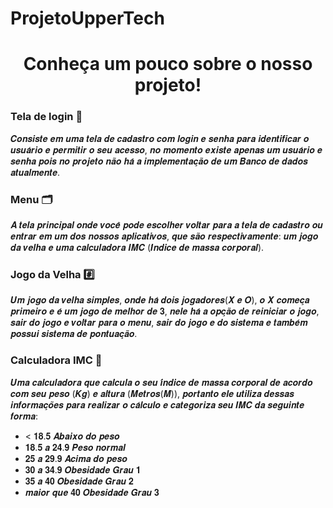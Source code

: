 # ProjetoUpperTech
<h1 align="center">Conheça um pouco sobre o nosso projeto! </h1>

### Tela de login 🔐

𝑪𝒐𝒏𝒔𝒊𝒔𝒕𝒆 𝒆𝒎 𝒖𝒎𝒂 𝒕𝒆𝒍𝒂 𝒅𝒆 𝒄𝒂𝒅𝒂𝒔𝒕𝒓𝒐 𝒄𝒐𝒎 𝒍𝒐𝒈𝒊𝒏 𝒆 𝒔𝒆𝒏𝒉𝒂 𝒑𝒂𝒓𝒂 𝒊𝒅𝒆𝒏𝒕𝒊𝒇𝒊𝒄𝒂𝒓 𝒐 𝒖𝒔𝒖𝒂́𝒓𝒊𝒐 𝒆 𝒑𝒆𝒓𝒎𝒊𝒕𝒊𝒓 𝒐 𝒔𝒆𝒖 𝒂𝒄𝒆𝒔𝒔𝒐, 𝒏𝒐 𝒎𝒐𝒎𝒆𝒏𝒕𝒐 𝒆𝒙𝒊𝒔𝒕𝒆 𝒂𝒑𝒆𝒏𝒂𝒔 𝒖𝒎 𝒖𝒔𝒖𝒂́𝒓𝒊𝒐 𝒆 𝒔𝒆𝒏𝒉𝒂 𝒑𝒐𝒊𝒔 𝒏𝒐 𝒑𝒓𝒐𝒋𝒆𝒕𝒐 𝒏𝒂̃𝒐 𝒉𝒂́ 𝒂 𝒊𝒎𝒑𝒍𝒆𝒎𝒆𝒏𝒕𝒂𝒄̧𝒂̃𝒐 𝒅𝒆 𝒖𝒎 𝑩𝒂𝒏𝒄𝒐 𝒅𝒆 𝒅𝒂𝒅𝒐𝒔 𝒂𝒕𝒖𝒂𝒍𝒎𝒆𝒏𝒕𝒆.

### Menu 🗂️

𝑨 𝒕𝒆𝒍𝒂 𝒑𝒓𝒊𝒏𝒄𝒊𝒑𝒂𝒍 𝒐𝒏𝒅𝒆 𝒗𝒐𝒄𝒆̂ 𝒑𝒐𝒅𝒆 𝒆𝒔𝒄𝒐𝒍𝒉𝒆𝒓 𝒗𝒐𝒍𝒕𝒂𝒓 𝒑𝒂𝒓𝒂 𝒂 𝒕𝒆𝒍𝒂 𝒅𝒆 𝒄𝒂𝒅𝒂𝒔𝒕𝒓𝒐 𝒐𝒖 𝒆𝒏𝒕𝒓𝒂𝒓 𝒆𝒎 𝒖𝒎 𝒅𝒐𝒔 𝒏𝒐𝒔𝒔𝒐𝒔 𝒂𝒑𝒍𝒊𝒄𝒂𝒕𝒊𝒗𝒐𝒔, 𝒒𝒖𝒆 𝒔𝒂̃𝒐 𝒓𝒆𝒔𝒑𝒆𝒄𝒕𝒊𝒗𝒂𝒎𝒆𝒏𝒕𝒆: 𝒖𝒎 𝒋𝒐𝒈𝒐 𝒅𝒂 𝒗𝒆𝒍𝒉𝒂 𝒆 𝒖𝒎𝒂 𝒄𝒂𝒍𝒄𝒖𝒍𝒂𝒅𝒐𝒓𝒂 𝑰𝑴𝑪 (𝑰́𝒏𝒅𝒊𝒄𝒆 𝒅𝒆 𝒎𝒂𝒔𝒔𝒂 𝒄𝒐𝒓𝒑𝒐𝒓𝒂𝒍).

### Jogo da Velha #️⃣

𝑼𝒎 𝒋𝒐𝒈𝒐 𝒅𝒂 𝒗𝒆𝒍𝒉𝒂 𝒔𝒊𝒎𝒑𝒍𝒆𝒔, 𝒐𝒏𝒅𝒆 𝒉𝒂́ 𝒅𝒐𝒊𝒔 𝒋𝒐𝒈𝒂𝒅𝒐𝒓𝒆𝒔(𝑿 𝒆 𝑶), 𝒐 𝑿 𝒄𝒐𝒎𝒆𝒄̧𝒂 𝒑𝒓𝒊𝒎𝒆𝒊𝒓𝒐 𝒆 𝒆́ 𝒖𝒎 𝒋𝒐𝒈𝒐 𝒅𝒆 𝒎𝒆𝒍𝒉𝒐𝒓 𝒅𝒆 𝟑, 𝒏𝒆𝒍𝒆 𝒉𝒂́ 𝒂 𝒐𝒑𝒄̧𝒂̃𝒐 𝒅𝒆 𝒓𝒆𝒊𝒏𝒊𝒄𝒊𝒂𝒓 𝒐 𝒋𝒐𝒈𝒐, 𝒔𝒂𝒊𝒓 𝒅𝒐 𝒋𝒐𝒈𝒐 𝒆 𝒗𝒐𝒍𝒕𝒂𝒓 𝒑𝒂𝒓𝒂 𝒐 𝒎𝒆𝒏𝒖, 𝒔𝒂𝒊𝒓 𝒅𝒐 𝒋𝒐𝒈𝒐 𝒆 𝒅𝒐 𝒔𝒊𝒔𝒕𝒆𝒎𝒂 𝒆 𝒕𝒂𝒎𝒃𝒆́𝒎 𝒑𝒐𝒔𝒔𝒖𝒊 𝒔𝒊𝒔𝒕𝒆𝒎𝒂 𝒅𝒆 𝒑𝒐𝒏𝒕𝒖𝒂𝒄̧𝒂̃𝒐.

### Calculadora IMC 🧮

𝑼𝒎𝒂 𝒄𝒂𝒍𝒄𝒖𝒍𝒂𝒅𝒐𝒓𝒂 𝒒𝒖𝒆 𝒄𝒂𝒍𝒄𝒖𝒍𝒂 𝒐 𝒔𝒆𝒖 𝒊́𝒏𝒅𝒊𝒄𝒆 𝒅𝒆 𝒎𝒂𝒔𝒔𝒂 𝒄𝒐𝒓𝒑𝒐𝒓𝒂𝒍 𝒅𝒆 𝒂𝒄𝒐𝒓𝒅𝒐 𝒄𝒐𝒎 𝒔𝒆𝒖 𝒑𝒆𝒔𝒐 (𝑲𝒈) 𝒆 𝒂𝒍𝒕𝒖𝒓𝒂 (𝑴𝒆𝒕𝒓𝒐𝒔(𝑴)), 𝒑𝒐𝒓𝒕𝒂𝒏𝒕𝒐 𝒆𝒍𝒆 𝒖𝒕𝒊𝒍𝒊𝒛𝒂 𝒅𝒆𝒔𝒔𝒂𝒔 𝒊𝒏𝒇𝒐𝒓𝒎𝒂𝒄̧𝒐̃𝒆𝒔 𝒑𝒂𝒓𝒂 𝒓𝒆𝒂𝒍𝒊𝒛𝒂𝒓 𝒐 𝒄𝒂́𝒍𝒄𝒖𝒍𝒐 𝒆 𝒄𝒂𝒕𝒆𝒈𝒐𝒓𝒊𝒛𝒂 𝒔𝒆𝒖 𝑰𝑴𝑪 𝒅𝒂 𝒔𝒆𝒈𝒖𝒊𝒏𝒕𝒆 𝒇𝒐𝒓𝒎𝒂:
- < 𝟏𝟖.𝟓 𝑨𝒃𝒂𝒊𝒙𝒐 𝒅𝒐 𝒑𝒆𝒔𝒐
- 𝟏𝟖.𝟓 𝒂 𝟐𝟒.𝟗 𝑷𝒆𝒔𝒐 𝒏𝒐𝒓𝒎𝒂𝒍
- 𝟐𝟓 𝒂 𝟐𝟗.𝟗 𝑨𝒄𝒊𝒎𝒂 𝒅𝒐 𝒑𝒆𝒔𝒐
- 𝟑𝟎 𝒂 𝟑𝟒.𝟗 𝑶𝒃𝒆𝒔𝒊𝒅𝒂𝒅𝒆 𝑮𝒓𝒂𝒖 𝟏
- 𝟑𝟓 𝒂 𝟒𝟎 𝑶𝒃𝒆𝒔𝒊𝒅𝒂𝒅𝒆 𝑮𝒓𝒂𝒖 𝟐
- 𝒎𝒂𝒊𝒐𝒓 𝒒𝒖𝒆 𝟒𝟎 𝑶𝒃𝒆𝒔𝒊𝒅𝒂𝒅𝒆 𝑮𝒓𝒂𝒖 𝟑
